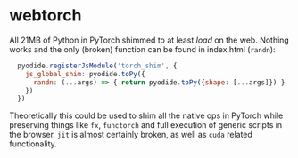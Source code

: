 # webtorch

All 21MB of Python in PyTorch shimmed to at least *load* on the web.  Nothing works and the only (broken) function can be found in index.html (`randn`):

```javascript
  pyodide.registerJsModule('torch_shim', {
    js_global_shim: pyodide.toPy({
      randn: (...args) => { return pyodide.toPy({shape: [...args]}) }
    })
  })
```

Theoretically this could be used to shim all the native ops in PyTorch while preserving things like `fx`, `functorch` and full execution of generic scripts in the browser.
`jit` is almost certainly broken, as well as `cuda` related functionality.
